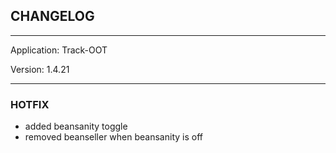 ## CHANGELOG

---

Application:    Track-OOT

Version:        1.4.21

---

### HOTFIX
- added beansanity toggle
- removed beanseller when beansanity is off